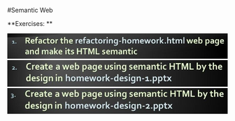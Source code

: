 #Semantic Web

**Exercises: **

![](https://raw.githubusercontent.com/BorislavIvanov/Telerik_Academy/master/Resources/Exercise%20images/Semantic%20Web%20-%20Task%201.JPG)
![](https://raw.githubusercontent.com/BorislavIvanov/Telerik_Academy/master/Resources/Exercise%20images/Semantic%20Web%20-%20Task%202.JPG)
![](https://raw.githubusercontent.com/BorislavIvanov/Telerik_Academy/master/Resources/Exercise%20images/Semantic%20Web%20-%20Task%203.JPG)
